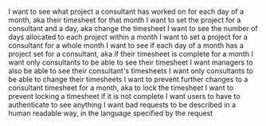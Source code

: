 I want to see what project a consultant has worked on for each day of a month, aka their timesheet for that month
I want to set the project for a consultant and a day, aka change the timesheet
I want to see the number of days allocated to each project within a month
I want to set a project for a consultant for a whole month
I want to see if each day of a month has a project set for a consultant, aka if their timesheet is complete for a month
I want only consultants to be able to see their timesheet
I want managers to also be able to see their consultant's timesheets
I want only consultants to be able to change their timesheets
I want to prevent further changes to a consultant timesheet for a month, aka to lock the timesheet
I want to prevent locking a timesheet if it is not complete
I want users to have to authenticate to see anything
I want bad requests to be described in a human readable way, in the language specified by the request
